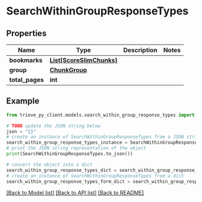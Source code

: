 # SearchWithinGroupResponseTypes


## Properties

Name | Type | Description | Notes
------------ | ------------- | ------------- | -------------
**bookmarks** | [**List[ScoreSlimChunks]**](ScoreSlimChunks.md) |  | 
**group** | [**ChunkGroup**](ChunkGroup.md) |  | 
**total_pages** | **int** |  | 

## Example

```python
from trieve_py_client.models.search_within_group_response_types import SearchWithinGroupResponseTypes

# TODO update the JSON string below
json = "{}"
# create an instance of SearchWithinGroupResponseTypes from a JSON string
search_within_group_response_types_instance = SearchWithinGroupResponseTypes.from_json(json)
# print the JSON string representation of the object
print(SearchWithinGroupResponseTypes.to_json())

# convert the object into a dict
search_within_group_response_types_dict = search_within_group_response_types_instance.to_dict()
# create an instance of SearchWithinGroupResponseTypes from a dict
search_within_group_response_types_form_dict = search_within_group_response_types.from_dict(search_within_group_response_types_dict)
```
[[Back to Model list]](../README.md#documentation-for-models) [[Back to API list]](../README.md#documentation-for-api-endpoints) [[Back to README]](../README.md)


